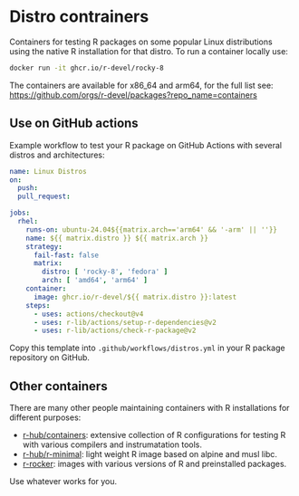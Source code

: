 # Distro contrainers

Containers for testing R packages on some popular Linux distributions using the native R installation for that distro. To run a container locally use:

```sh
docker run -it ghcr.io/r-devel/rocky-8
```

The containers are available for x86_64 and arm64, for the full list see: https://github.com/orgs/r-devel/packages?repo_name=containers


## Use on GitHub actions

Example workflow to test your R package on GitHub Actions with several distros and architectures:


```yaml
name: Linux Distros
on:
  push:
  pull_request:

jobs:
  rhel:
    runs-on: ubuntu-24.04${{matrix.arch=='arm64' && '-arm' || ''}}
    name: ${{ matrix.distro }} ${{ matrix.arch }}
    strategy:
      fail-fast: false
      matrix:
        distro: [ 'rocky-8', 'fedora' ]
        arch: [ 'amd64', 'arm64' ]
    container:
      image: ghcr.io/r-devel/${{ matrix.distro }}:latest
    steps:
      - uses: actions/checkout@v4
      - uses: r-lib/actions/setup-r-dependencies@v2
      - uses: r-lib/actions/check-r-package@v2
```

Copy this template into `.github/workflows/distros.yml` in your R package repository on GitHub.


## Other containers

There are many other people maintaining containers with R installations for different purposes:

  - [r-hub/containers](https://github.com/r-hub/containers): extensive collection of R configurations for testing R with various compilers and instrumatation tools.
  - [r-hub/r-minimal](https://github.com/r-hub/r-minimal): light weight R image based on alpine and musl libc.
  - [r-rocker](https://rocker-project.org/images/): images with various versions of R and preinstalled packages.

Use whatever works for you.